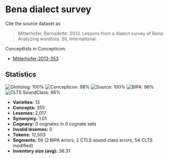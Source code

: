 # Bena dialect survey

Cite the source dataset as

> Mitterhofer, Bernadette. 2013. Lessons from a dialect survey of Bena: Analyzing wordlists. SIL International.

Conceptlists in Concepticon:
- [Mitterhofer-2013-353](http://concepticon.clld.org/contributions/Mitterhofer-2013-353)

## Statistics



![Glottolog: 100%](https://img.shields.io/badge/Glottolog-100%25-brightgreen.svg "Glottolog: 100%")
![Concepticon: 98%](https://img.shields.io/badge/Concepticon-98%25-green.svg "Concepticon: 98%")
![Source: 100%](https://img.shields.io/badge/Source-100%25-brightgreen.svg "Source: 100%")
![BIPA: 96%](https://img.shields.io/badge/BIPA-96%25-green.svg "BIPA: 96%")
![CLTS SoundClass: 96%](https://img.shields.io/badge/CLTS%20SoundClass-96%25-green.svg "CLTS SoundClass: 96%")

- **Varieties:** 13
- **Concepts:** 355
- **Lexemes:** 2,017
- **Synonymy:** 1.01
- **Cognacy:** 0 cognates in 0 cognate sets
- **Invalid lexemes:** 0
- **Tokens:** 12,503
- **Segments:** 56 (2 BIPA errors, 2 CTLS sound class errors, 54 CLTS modified)
- **Inventory size (avg):** 36.31